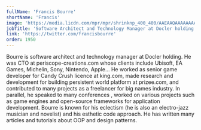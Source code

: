 ```yaml
---
fullName: 'Francis Bourre'
shortName: 'Francis'
image: 'https://media.licdn.com/mpr/mpr/shrinknp_400_400/AAEAAQAAAAAAAAtBAAAAJDgwNzY3MTJhLTA4YzgtNDFlMi05NDlkLTkxNmQ2M2ZjMzhhZQ.jpg'
jobTitle: 'Software Architect and Technology Manager at Docler holding'
link: 'https://twitter.com/francisbourre'
order: 1950
---
```


Bourre is software architect and technology manager at Docler holding. He was CTO at periscope-creations.com whose clients include Ubisoft, EA Games, Michelin, Sony, Nintendo, Apple... He worked as senior game developer for Candy Crush licence at king.com, made research and development for building persistent world platform at prizee.com, and contributed to many projects as a freelancer for big names industry. In parallel, he speaked to many conferences , worked on various projects such as game engines and open-source frameworks for application development. Bourre is known for his eclectism (he is also an electro-jazz musician and novelist) and his esthetic code approach. He has written many articles and tutorials about OOP and design patterns.